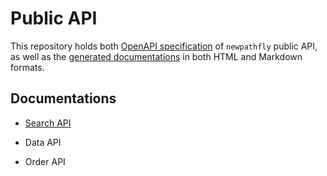 # Public API

This repository holds both [OpenAPI specification](/src/main/resources) of `newpathfly` public API, as well as the [generated documentations](/doc) in both HTML and Markdown formats.

## Documentations

- [Search API](/doc/markdown/search/README.md)

- Data API

- Order API